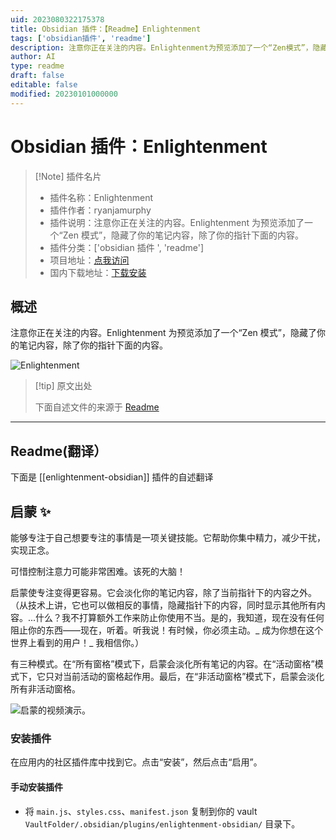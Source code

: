 ```yaml
---
uid: 2023080322175378
title: Obsidian 插件：【Readme】Enlightenment
tags: ['obsidian插件', 'readme']
description: 注意你正在关注的内容。Enlightenment为预览添加了一个“Zen模式”，隐藏了你的笔记内容，除了你的指针下面的内容。
author: AI
type: readme
draft: false
editable: false
modified: 20230101000000
---
```


# Obsidian 插件：Enlightenment

> [!Note] 插件名片
> - 插件名称：Enlightenment
> - 插件作者：ryanjamurphy
> - 插件说明：注意你正在关注的内容。Enlightenment 为预览添加了一个“Zen 模式”，隐藏了你的笔记内容，除了你的指针下面的内容。
> - 插件分类：['obsidian 插件 ', 'readme']
> - 项目地址：[点我访问](https://github.com/ryanjamurphy/enlightenment-obsidian)
> - 国内下载地址：[下载安装](https://pkmer.cn/products/plugin/pluginMarket/?enlightenment-obsidian)

## 概述

注意你正在关注的内容。Enlightenment 为预览添加了一个“Zen 模式”，隐藏了你的笔记内容，除了你的指针下面的内容。

![Enlightenment](https://cdn.pkmer.cn/covers/enlightenment-obsidian_new.gif!pkmer)

> [!tip] 原文出处
>
>下面自述文件的来源于 [Readme](https://ghproxy.net/https://raw.githubusercontent.com/ryanjamurphy/enlightenment-obsidian/master/README.md)
>

---

## Readme(翻译）

下面是 [[enlightenment-obsidian]] 插件的自述翻译

## 启蒙 ✨

能够专注于自己想要专注的事情是一项关键技能。它帮助你集中精力，减少干扰，实现正念。

可惜控制注意力可能非常困难。该死的大脑！

启蒙使专注变得更容易。它会淡化你的笔记内容，除了当前指针下的内容之外。（从技术上讲，它也可以做相反的事情，隐藏指针下的内容，同时显示其他所有内容。...什么？我不打算额外工作来防止你使用不当。是的，我知道，现在没有任何阻止你的东西——现在，听着。听我说！有时候，你必须主动。_ 成为你想在这个世界上看到的用户！_ 我相信你。）

有三种模式。在“所有窗格”模式下，启蒙会淡化所有笔记的内容。在“活动窗格”模式下，它只对当前活动的窗格起作用。最后，在“非活动窗格”模式下，启蒙会淡化所有非活动窗格。

![启蒙的视频演示。](https://user-images.githubusercontent.com/3618647/166983349-08cc8182-64a5-4695-ac3c-344ba8d561da.gif)

### 安装插件

在应用内的社区插件库中找到它。点击“安装”，然后点击“启用”。

#### 手动安装插件

- 将 `main.js`、`styles.css`、`manifest.json` 复制到你的 vault `VaultFolder/.obsidian/plugins/enlightenment-obsidian/` 目录下。



